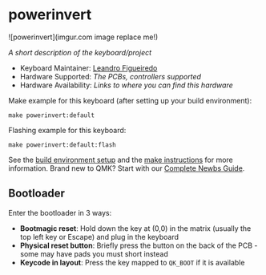 # powerinvert

![powerinvert](imgur.com image replace me!)

*A short description of the keyboard/project*

* Keyboard Maintainer: [Leandro Figueiredo](https://github.com/DrLeandrin)
* Hardware Supported: *The PCBs, controllers supported*
* Hardware Availability: *Links to where you can find this hardware*

Make example for this keyboard (after setting up your build environment):

    make powerinvert:default

Flashing example for this keyboard:

    make powerinvert:default:flash

See the [build environment setup](https://docs.qmk.fm/#/getting_started_build_tools) and the [make instructions](https://docs.qmk.fm/#/getting_started_make_guide) for more information. Brand new to QMK? Start with our [Complete Newbs Guide](https://docs.qmk.fm/#/newbs).

## Bootloader

Enter the bootloader in 3 ways:

* **Bootmagic reset**: Hold down the key at (0,0) in the matrix (usually the top left key or Escape) and plug in the keyboard
* **Physical reset button**: Briefly press the button on the back of the PCB - some may have pads you must short instead
* **Keycode in layout**: Press the key mapped to `QK_BOOT` if it is available
